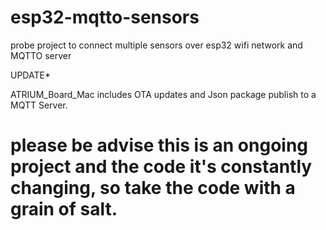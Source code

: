 # esp32-mqtto-sensors
probe project to connect multiple sensors over esp32 wifi network and MQTTO server

UPDATE*

ATRIUM_Board_Mac includes OTA updates and Json package publish to a MQTT Server.


# please be advise this is an ongoing project and the code it's constantly changing, so take the code with a grain of salt.
